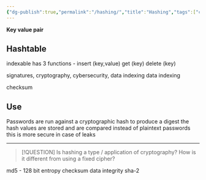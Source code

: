 ```yaml
---
{"dg-publish":true,"permalink":"/hashing/","title":"Hashing","tags":["cloudcomputing"],"created":"","updated":""}
---
```



**Key value pair**

## Hashtable 
indexable 
has 3 functions - 
	insert (key,value)
	get (key)
	delete (key)


signatures, cryptography, cybersecurity, data indexing
data indexing

checksum

## Use
Passwords are run against a cryptographic hash
to produce a digest
the hash values are stored and are compared instead of plaintext passwords
this is more secure in case of leaks           

---

>[!QUESTION]
> Is hashing a type / application of cryptography?
> How is it different from using a fixed cipher?
> 

md5 - 128 bit
entropy
checksum
data integrity
sha-2